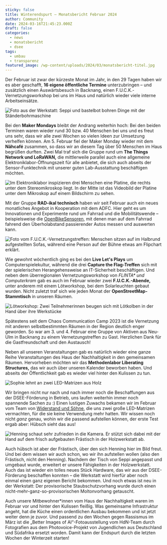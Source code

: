 ```yaml
---
sticky: false
title: Winterendspurt – Monatsbericht Februar 2024
author: Community
date: 2024-03-16T21:45:23.000Z
draft: false
categories:
  - news
  - monatsbericht
  - dsee
tags:
  - umbau
  - transparenz
featured_image: /wp-content/uploads/2024/03/monatsbericht-titel.jpg
---
```


Der Februar ist zwar der kürzeste Monat im Jahr, in den 29 Tagen haben wir es aber geschafft, **16 eigene öffentliche Termine** unterzubringen – und zusätzlich einen Auswärtsbesuch in Backnang, einen F.U.C.K.-Vernetzungsworkshop bei uns im Haus und natürlich wieder viele interne Arbeitseinsätze.

![Foto aus der Werkstatt: Seppi und bastelbot bohren Dinge mit der Ständerbohrmaschine](/wp-content/uploads/2024/03/monatsbericht-maker.jpg)


Bei den **Maker Mondays** bleibt der Andrang weiterhin hoch: Bei den beiden Terminen waren wieder rund 30 bzw. 40 Menschen bei uns und es freut uns sehr, dass wir alle zwei Wochen so vielen Ideen zur Umsetzung verhelfen können. 
Am 5. Februar fiel der Maker Monday wieder mit dem **Nähcafé** zusammen, so dass wir an diesem Tag über 50 Menschen im Haus begrüßen durften. 
Zwei Mal traf sich die Gruppe rund um **The Things Network und LoRaWAN,** die mittlerweile parallel auch eine allgemeine Elektroniklabor-Öffnungszeit für alle anbietet, die sich auch abseits der Sensor-Funktechnik mit unserer guten Lab-Ausstattung beschäftigen möchten.

![Im Elektroniklabor inspizieren drei Menschen eine Platine, die rechts unter dem Stereomikroskop liegt. In der Mitte ist das Videobild der Platine unter dem Mikroskop auf einem Bildschirm zu sehen.](/wp-content/uploads/2024/03/monatsbericht-elektronik.jpg)


Mit der Gruppe **RAD-ikal technisch** haben wir seit Februar auch ein neues monatliches Angebot in Kooperation mit dem ADFC. 
Hier geht es um Innovationen und Experimente rund um Fahrrad und die Mobilitätswende – beispielsweise die [OpenBikeSensoren,](/wir-bauen-openbikesensoren/) mit denen man auf dem Fahrrad fahrend den Überholabstand passierender Autos messen und auswerten kann.

![Foto vom F.U.C.K.-Vernetzungstreffen: Menschen sitzen auf im Halbrund aufgestellten Sofas, während eine Person auf der Bühne etwas am Flipchart erklärt.](/wp-content/uploads/2024/03/monatsbericht-fuck.jpeg)


Wie gewohnt wöchentlich ging es bei den **Live Let's Plays** um Computerspielekultur, während die drei **Capture the Flag-Treffen** sich mit der spielerischen Herangehensweise an IT-Sicherheit beschäftigen. Und neben dem überregionalen Vernetzungsworkshop von *FLINTA\* und Computerkram* gab es auch im Februar wieder zwei **F.U.C.K.-Abende,** unter anderem mit einem Lötworkshop, bei dem Solarleuchten gebaut wurden. Nicht zuletzt traf sich wie jeden Monat der **OpenStreetMap-Stammtisch** in unseren Räumen.

![Lötworkshop: Zwei Teilnehmerinnen beugen sich mit Lötkolben in der Hand über ihre Werkstücke](/wp-content/uploads/2024/03/monatsbericht-fuck2.jpeg)


Spätestens seit dem Chaos Communication Camp 2023 ist die Vernetzung mit anderen selbstbestimmten Räumen in der Region deutlich enger geworden. So war am 3. und 4. Februar eine Gruppe von Aktiven aus Neu-Ulm in Backnang zu einem Vernetzungstreffen zu Gast. Herzlichen Dank für die Gastfreundschaft und den Austausch!

Neben all unseren Veranstaltungen gab es natürlich wieder eine ganze Reihe Veranstaltungen des Haus der Nachhaltigkeit in den gemeinsamen Räumen. Hervorheben möchten wir das **Methodenlabor Liberating Structures,** das wir auch über unseren Kalender beworben haben. Und abseits der Öffentlichkeit gab es wieder viel hinter den Kulissen zu tun.

![Sophie lehnt an zwei LED-Matrizen aus Holz](/wp-content/uploads/2024/03/monatsbericht-matrix.jpg)

Wir bringen nicht nur nach und nach immer noch die Beschaffungen aus der DSEE-Förderung in Betrieb, uns laufen weiterhin immer noch spannende Sachen zu :)
Einen lustigen Zuwachs bekamen wir im Februar vom Team von [Widerstand und Söhne](https://www.widerstandundsoehne.de/), die uns zwei große LED-Matrizen vermachten, für die sie keine Verwendung mehr hatten.
Wir wissen noch nicht _ganz_ genau, wohin wir die passend aufstellen können, der erste Test ergab aber: Hübsch sieht das aus!

![Henning schaut sehr zufrieden in die Kamera. Er stützt sich dabei mit der Hand auf dem frisch aufgebauten Frästisch in der Holzwerkstatt ab.](/wp-content/uploads/2024/03/monatsbericht-fraestisch.jpg)

Auch hübsch ist aber der Frästisch, über den sich Henning hier im Bild freut. Und bei dem wissen wir auch schon, wo wir ihn aufstellen wollen (also den Frästisch, nicht den Henning). Nachdem der Tisch von Seppi angepasst und umgebaut wurde, erweitert er unsere Fähigkeiten in der Holzwerkstatt. Auch das ist wieder ein tolles neues Stück Hardware, das wir aus der DSEE-Förderung beschaffen konnten – die Werkstatt wird hierfür aber noch einmal einen ganz eigenen Bericht bekommen. Und noch etwas ist neu in der Werkstatt: Der provisorische Staubschutzvorhang wurde durch einen nicht-mehr-ganz-so-provisorischen Moltonvorhang getauscht. 

Auch unsere Mitbewohner\*innen vom Haus der Nachhaltigkeit waren im Februar vor und hinter den Kulissen fleißig.
Was gemeinsame Infrastruktur angeht, hat die Küche einen ordentlichen Ausbau bekommen und ist jetzt weiter denn je zuvor.
Und passend zu den Wochen gegen Rassismus im März ist die „Better Images of AI“-Fotoausstellung vom HdN-Team durch Fotografien aus dem Photovoice-Projekt von Jugendlichen aus Deutschland und Südafrika ersetzt worden.
Damit kann der Endspurt durch die letzten Wochen der Winterzeit starten!
